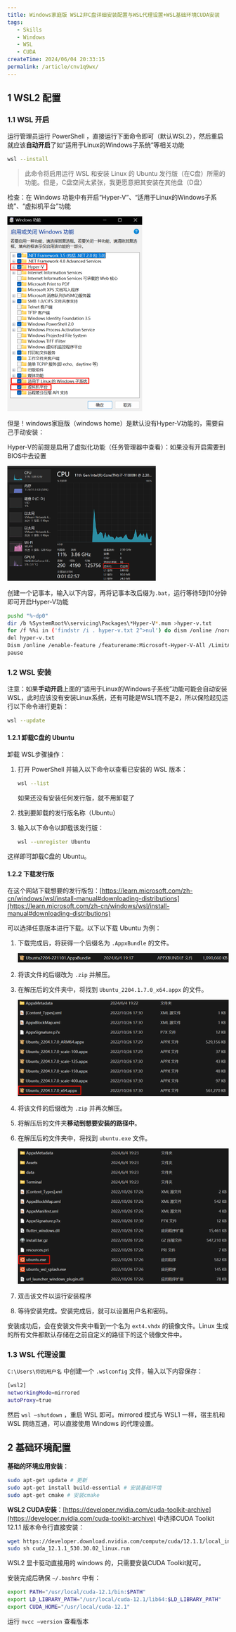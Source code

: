 ```yaml
---
title: Windows家庭版 WSL2非C盘详细安装配置与WSL代理设置+WSL基础环境CUDA安装
tags: 
   - Skills
   - Windows
   - WSL
   - CUDA
createTime: 2024/06/04 20:33:15
permalink: /article/cnv1q9wx/
---
```




## 1 WSL2 配置

### 1.1 WSL 开启

运行管理员运行 PowerShell ，直接运行下面命令即可（默认WSL2），然后重启就应该**自动开启**了如“适用于Linux的Windows子系统”等相关功能

```bash
wsl --install
```

> 此命令将启用运行 WSL 和安装 Linux 的 Ubuntu 发行版（在C盘）所需的功能。但是，C盘空间太紧张，我更愿意把其安装在其他盘（D盘）
<!-- more -->
检查：在 Windows 功能中有开启“Hyper-V”、“适用于Linux的Windows子系统”、“虚拟机平台”功能

<img src="https://raw.githubusercontent.com/PLUS-WAVE/blog-image/master/img/blog/2024-06-06/image-20240606094300567.png" alt="image-20240606094300567" style="zoom: 50%;" />

但是！windows家庭版（windows home）是默认没有Hyper-V功能的，需要自己手动安装：

Hyper-V的前提是启用了虚拟化功能（任务管理器中查看）：如果没有开启需要到BIOS中去设置

<img src="https://raw.githubusercontent.com/PLUS-WAVE/blog-image/master/img/blog/2024-06-04/image-20240604162822074.png" alt="image-20240604162822074" style="zoom: 33%;" />

创建一个记事本，输入以下内容，再将记事本改后缀为`.bat`，运行等待5到10分钟即可开启Hyper-V功能

```bash
pushd "%~dp0"
dir /b %SystemRoot%\servicing\Packages\*Hyper-V*.mum >hyper-v.txt
for /f %%i in ('findstr /i . hyper-v.txt 2^>nul') do dism /online /norestart /add-package:"%SystemRoot%\servicing\Packages\%%i"
del hyper-v.txt
Dism /online /enable-feature /featurename:Microsoft-Hyper-V-All /LimitAccess /ALL
pause

```

### 1.2 WSL 安装

注意：如果**手动开启**上面的“适用于Linux的Windows子系统”功能可能会自动安装WSL，此时应该没有安装Linux系统，还有可能是WSL1而不是2，所以保险起见运行以下命令进行更新：

```bash
wsl --update
```

#### 1.2.1 卸载C盘的 Ubuntu 

卸载 WSL步骤操作：

1. 打开 PowerShell 并输入以下命令以查看已安装的 WSL 版本：

   ```bash
   wsl --list
   ```
   如果还没有安装任何发行版，就不用卸载了

2. 找到要卸载的发行版名称（Ubuntu）

3. 输入以下命令以卸载该发行版：

   ```bash
   wsl --unregister Ubuntu
   ```

这样即可卸载C盘的 Ubuntu。

#### 1.2.2 下载发行版

在这个网站下载想要的发行版包：[https://learn.microsoft.com/zh-cn/windows/wsl/install-manual#downloading-distributions](https://learn.microsoft.com/zh-cn/windows/wsl/install-manual#downloading-distributions)

可以选择任意版本进行下载。以下以下载 Ubuntu 为例：

1. 下载完成后，将获得一个后缀名为 `.AppxBundle` 的文件。

   ![](https://raw.githubusercontent.com/PLUS-WAVE/blog-image/master/img/blog/2024-06-04/image-20240604192202197.png)

2. 将该文件的后缀改为 `.zip` 并解压。

3. 在解压后的文件夹中，将找到 `Ubuntu_2204.1.7.0_x64.appx` 的文件。

   ![](https://raw.githubusercontent.com/PLUS-WAVE/blog-image/master/img/blog/2024-06-04/image-20240604192255976.png)

4. 将该文件的后缀改为 `.zip` 并再次解压。

5. 将解压后的文件夹**移动到想要安装的路径中**。

6. 在解压后的文件夹中，将找到 `ubuntu.exe` 文件。

   ![](https://raw.githubusercontent.com/PLUS-WAVE/blog-image/master/img/blog/2024-06-04/image-20240604192341461.png)

7. 双击该文件以运行安装程序

8. 等待安装完成。安装完成后，就可以设置用户名和密码。

安装成功后，会在安装文件夹中看到一个名为 `ext4.vhdx` 的镜像文件。Linux 生成的所有文件都默认存储在之前自定义的路径下的这个镜像文件中。

### 1.3 WSL 代理设置

`C:\Users\你的用户名` 中创建一个 `.wslconfig` 文件，输入以下内容保存：

```bash
[wsl2]
networkingMode=mirrored
autoProxy=true
```

然后 `wsl –shutdown` ，重启 WSL 即可。mirrored 模式与 WSL1 一样，宿主机和 WSL 网络互通，可以直接使用 Windows 的代理设置。

## 2 基础环境配置

**基础的环境应用安装**：

```bash
sudo apt‐get update # 更新
sudo apt-get install build-essential # 安装基础环境
sudo apt-get cmake # 安装cmake
```

**WSL2 CUDA安装**：[https://developer.nvidia.com/cuda-toolkit-archive](https://developer.nvidia.com/cuda-toolkit-archive) 中选择CUDA Toolkit 12.1.1 版本命令行直接安装：

```bash
wget https://developer.download.nvidia.com/compute/cuda/12.1.1/local_installers/cuda_12.1.1_530.30.02_linux.run
sudo sh cuda_12.1.1_530.30.02_linux.run
```

WSL2 显卡驱动直接用的 windows 的，只需要安装CUDA Toolkit就可。

安装完成后确保 `~/.bashrc` 中有：

```bash
export PATH="/usr/local/cuda-12.1/bin:$PATH"
export LD_LIBRARY_PATH="/usr/local/cuda-12.1/lib64:$LD_LIBRARY_PATH"
export CUDA_HOME="/usr/local/cuda-12.1"
```

运行 `nvcc –version` 查看版本
